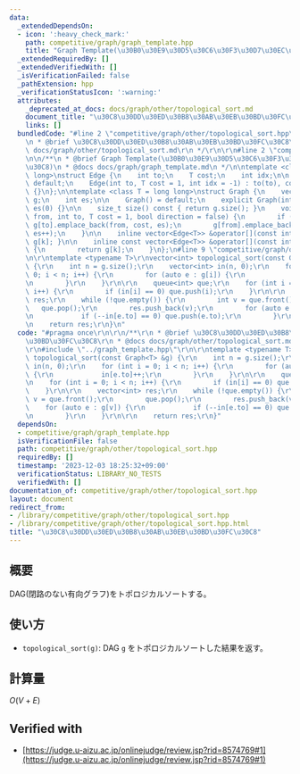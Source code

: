 ```yaml
---
data:
  _extendedDependsOn:
  - icon: ':heavy_check_mark:'
    path: competitive/graph/graph_template.hpp
    title: "Graph Template(\u30B0\u30E9\u30D5\u30C6\u30F3\u30D7\u30EC\u30FC\u30C8)"
  _extendedRequiredBy: []
  _extendedVerifiedWith: []
  _isVerificationFailed: false
  _pathExtension: hpp
  _verificationStatusIcon: ':warning:'
  attributes:
    _deprecated_at_docs: docs/graph/other/topological_sort.md
    document_title: "\u30C8\u30DD\u30ED\u30B8\u30AB\u30EB\u30BD\u30FC\u30C8"
    links: []
  bundledCode: "#line 2 \"competitive/graph/other/topological_sort.hpp\"\n\r\n/**\r\
    \n * @brief \u30C8\u30DD\u30ED\u30B8\u30AB\u30EB\u30BD\u30FC\u30C8\r\n * @docs\
    \ docs/graph/other/topological_sort.md\r\n */\r\n\r\n#line 2 \"competitive/graph/graph_template.hpp\"\
    \n\n/**\n * @brief Graph Template(\u30B0\u30E9\u30D5\u30C6\u30F3\u30D7\u30EC\u30FC\
    \u30C8)\n * @docs docs/graph/graph_template.md\n */\n\ntemplate <class T = long\
    \ long>\nstruct Edge {\n    int to;\n    T cost;\n    int idx;\n\n    Edge() =\
    \ default;\n    Edge(int to, T cost = 1, int idx = -1) : to(to), cost(cost), idx(idx)\
    \ {}\n};\n\ntemplate <class T = long long>\nstruct Graph {\n    vector<vector<Edge<T>>>\
    \ g;\n    int es;\n\n    Graph() = default;\n    explicit Graph(int n) : g(n),\
    \ es(0) {}\n\n    size_t size() const { return g.size(); }\n    void add_edge(int\
    \ from, int to, T cost = 1, bool direction = false) {\n        if (!direction)\
    \ g[to].emplace_back(from, cost, es);\n        g[from].emplace_back(to, cost,\
    \ es++);\n    }\n\n    inline vector<Edge<T>> &operator[](const int &k) { return\
    \ g[k]; }\n\n    inline const vector<Edge<T>> &operator[](const int &k) const\
    \ {\n        return g[k];\n    }\n};\n#line 9 \"competitive/graph/other/topological_sort.hpp\"\
    \n\r\ntemplate <typename T>\r\nvector<int> topological_sort(const Graph<T> &g)\
    \ {\r\n    int n = g.size();\r\n    vector<int> in(n, 0);\r\n    for (int i =\
    \ 0; i < n; i++) {\r\n        for (auto e : g[i]) {\r\n            in[e.to]++;\r\
    \n        }\r\n    }\r\n\r\n    queue<int> que;\r\n    for (int i = 0; i < n;\
    \ i++) {\r\n        if (in[i] == 0) que.push(i);\r\n    }\r\n\r\n    vector<int>\
    \ res;\r\n    while (!que.empty()) {\r\n        int v = que.front();\r\n     \
    \   que.pop();\r\n        res.push_back(v);\r\n        for (auto e : g[v]) {\r\
    \n            if (--in[e.to] == 0) que.push(e.to);\r\n        }\r\n    }\r\n\r\
    \n    return res;\r\n}\n"
  code: "#pragma once\r\n\r\n/**\r\n * @brief \u30C8\u30DD\u30ED\u30B8\u30AB\u30EB\
    \u30BD\u30FC\u30C8\r\n * @docs docs/graph/other/topological_sort.md\r\n */\r\n\
    \r\n#include \"../graph_template.hpp\"\r\n\r\ntemplate <typename T>\r\nvector<int>\
    \ topological_sort(const Graph<T> &g) {\r\n    int n = g.size();\r\n    vector<int>\
    \ in(n, 0);\r\n    for (int i = 0; i < n; i++) {\r\n        for (auto e : g[i])\
    \ {\r\n            in[e.to]++;\r\n        }\r\n    }\r\n\r\n    queue<int> que;\r\
    \n    for (int i = 0; i < n; i++) {\r\n        if (in[i] == 0) que.push(i);\r\n\
    \    }\r\n\r\n    vector<int> res;\r\n    while (!que.empty()) {\r\n        int\
    \ v = que.front();\r\n        que.pop();\r\n        res.push_back(v);\r\n    \
    \    for (auto e : g[v]) {\r\n            if (--in[e.to] == 0) que.push(e.to);\r\
    \n        }\r\n    }\r\n\r\n    return res;\r\n}"
  dependsOn:
  - competitive/graph/graph_template.hpp
  isVerificationFile: false
  path: competitive/graph/other/topological_sort.hpp
  requiredBy: []
  timestamp: '2023-12-03 18:25:32+09:00'
  verificationStatus: LIBRARY_NO_TESTS
  verifiedWith: []
documentation_of: competitive/graph/other/topological_sort.hpp
layout: document
redirect_from:
- /library/competitive/graph/other/topological_sort.hpp
- /library/competitive/graph/other/topological_sort.hpp.html
title: "\u30C8\u30DD\u30ED\u30B8\u30AB\u30EB\u30BD\u30FC\u30C8"
---
```

## 概要
DAG(閉路のない有向グラフ)をトポロジカルソートする。

## 使い方
- `topological_sort(g)`: DAG `g` をトポロジカルソートした結果を返す。

## 計算量
$O(V+E)$

## Verified with
- [https://judge.u-aizu.ac.jp/onlinejudge/review.jsp?rid=8574769#1](https://judge.u-aizu.ac.jp/onlinejudge/review.jsp?rid=8574769#1)